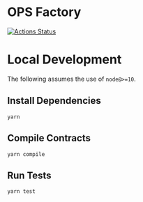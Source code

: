 # OPS Factory

[![Actions Status](https://github.com/opswap/opswap-core/workflows/CI/badge.svg)](https://github.com/opswap/opswap-core/actions)

# Local Development

The following assumes the use of `node@>=10`.

## Install Dependencies

`yarn`

## Compile Contracts

`yarn compile`

## Run Tests

`yarn test`
